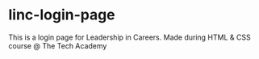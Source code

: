 # linc-login-page
This is a login page for Leadership in Careers. Made during HTML &amp; CSS course @ The Tech Academy
